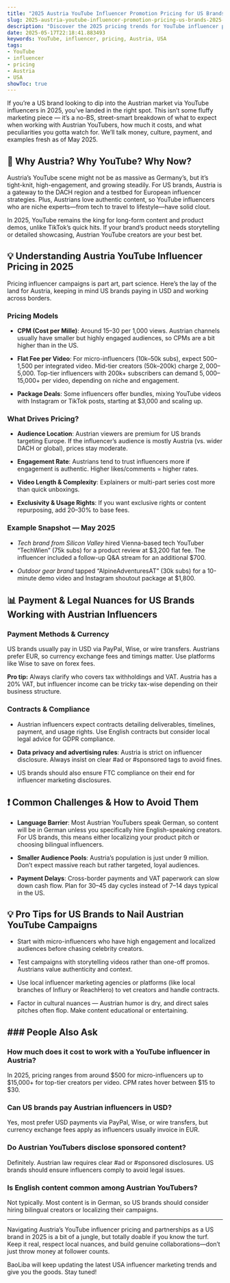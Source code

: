 ```yaml
---
title: "2025 Austria YouTube Influencer Promotion Pricing for US Brands"
slug: 2025-austria-youtube-influencer-promotion-pricing-us-brands-2025-05-17
description: "Discover the 2025 pricing trends for YouTube influencer promotions in Austria, tailored for US brands. Learn how to navigate the Austrian market with practical tips on pricing, payment methods, and influencer collaboration strategies."
date: 2025-05-17T22:18:41.883493
keywords: YouTube, influencer, pricing, Austria, USA
tags:
- YouTube
- influencer
- pricing
- Austria
- USA
showToc: true
---
```


If you’re a US brand looking to dip into the Austrian market via YouTube influencers in 2025, you’ve landed in the right spot. This isn’t some fluffy marketing piece — it’s a no-BS, street-smart breakdown of what to expect when working with Austrian YouTubers, how much it costs, and what peculiarities you gotta watch for. We’ll talk money, culture, payment, and examples fresh as of May 2025.

## 📢 Why Austria? Why YouTube? Why Now?

Austria’s YouTube scene might not be as massive as Germany’s, but it’s tight-knit, high-engagement, and growing steadily. For US brands, Austria is a gateway to the DACH region and a testbed for European influencer strategies. Plus, Austrians love authentic content, so YouTube influencers who are niche experts—from tech to travel to lifestyle—have solid clout.

In 2025, YouTube remains the king for long-form content and product demos, unlike TikTok’s quick hits. If your brand’s product needs storytelling or detailed showcasing, Austrian YouTube creators are your best bet.

## 💡 Understanding Austria YouTube Influencer Pricing in 2025

Pricing influencer campaigns is part art, part science. Here’s the lay of the land for Austria, keeping in mind US brands paying in USD and working across borders.

### Pricing Models

- **CPM (Cost per Mille)**: Around $15–$30 per 1,000 views. Austrian channels usually have smaller but highly engaged audiences, so CPMs are a bit higher than in the US.
  
- **Flat Fee per Video**: For micro-influencers (10k–50k subs), expect $500–$1,500 per integrated video. Mid-tier creators (50k–200k) charge $2,000–$5,000. Top-tier influencers with 200k+ subscribers can demand $5,000–$15,000+ per video, depending on niche and engagement.

- **Package Deals**: Some influencers offer bundles, mixing YouTube videos with Instagram or TikTok posts, starting at $3,000 and scaling up.

### What Drives Pricing?

- **Audience Location**: Austrian viewers are premium for US brands targeting Europe. If the influencer’s audience is mostly Austria (vs. wider DACH or global), prices stay moderate.

- **Engagement Rate**: Austrians tend to trust influencers more if engagement is authentic. Higher likes/comments = higher rates.

- **Video Length & Complexity**: Explainers or multi-part series cost more than quick unboxings.

- **Exclusivity & Usage Rights**: If you want exclusive rights or content repurposing, add 20–30% to base fees.

### Example Snapshot — May 2025

- *Tech brand from Silicon Valley* hired Vienna-based tech YouTuber “TechWien” (75k subs) for a product review at $3,200 flat fee. The influencer included a follow-up Q&A stream for an additional $700.

- *Outdoor gear brand* tapped “AlpineAdventuresAT” (30k subs) for a 10-minute demo video and Instagram shoutout package at $1,800.

## 📊 Payment & Legal Nuances for US Brands Working with Austrian Influencers

### Payment Methods & Currency

US brands usually pay in USD via PayPal, Wise, or wire transfers. Austrians prefer EUR, so currency exchange fees and timings matter. Use platforms like Wise to save on forex fees.

**Pro tip:** Always clarify who covers tax withholdings and VAT. Austria has a 20% VAT, but influencer income can be tricky tax-wise depending on their business structure.

### Contracts & Compliance

- Austrian influencers expect contracts detailing deliverables, timelines, payment, and usage rights. Use English contracts but consider local legal advice for GDPR compliance.

- **Data privacy and advertising rules**: Austria is strict on influencer disclosure. Always insist on clear #ad or #sponsored tags to avoid fines.

- US brands should also ensure FTC compliance on their end for influencer marketing disclosures.

## ❗ Common Challenges & How to Avoid Them

- **Language Barrier**: Most Austrian YouTubers speak German, so content will be in German unless you specifically hire English-speaking creators. For US brands, this means either localizing your product pitch or choosing bilingual influencers.

- **Smaller Audience Pools**: Austria’s population is just under 9 million. Don’t expect massive reach but rather targeted, loyal audiences.

- **Payment Delays**: Cross-border payments and VAT paperwork can slow down cash flow. Plan for 30–45 day cycles instead of 7–14 days typical in the US.

## 💡 Pro Tips for US Brands to Nail Austrian YouTube Campaigns

- Start with micro-influencers who have high engagement and localized audiences before chasing celebrity creators.

- Test campaigns with storytelling videos rather than one-off promos. Austrians value authenticity and context.

- Use local influencer marketing agencies or platforms (like local branches of Influry or ReachHero) to vet creators and handle contracts.

- Factor in cultural nuances — Austrian humor is dry, and direct sales pitches often flop. Make content educational or entertaining.

## ### People Also Ask

### How much does it cost to work with a YouTube influencer in Austria?

In 2025, pricing ranges from around $500 for micro-influencers up to $15,000+ for top-tier creators per video. CPM rates hover between $15 to $30.

### Can US brands pay Austrian influencers in USD?

Yes, most prefer USD payments via PayPal, Wise, or wire transfers, but currency exchange fees apply as influencers usually invoice in EUR.

### Do Austrian YouTubers disclose sponsored content?

Definitely. Austrian law requires clear #ad or #sponsored disclosures. US brands should ensure influencers comply to avoid legal issues.

### Is English content common among Austrian YouTubers?

Not typically. Most content is in German, so US brands should consider hiring bilingual creators or localizing their campaigns.

---

Navigating Austria’s YouTube influencer pricing and partnerships as a US brand in 2025 is a bit of a jungle, but totally doable if you know the turf. Keep it real, respect local nuances, and build genuine collaborations—don’t just throw money at follower counts.

BaoLiba will keep updating the latest USA influencer marketing trends and give you the goods. Stay tuned!